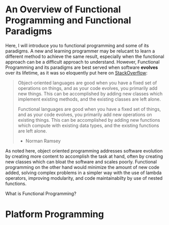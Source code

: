 # An Overview of Functional Programming and Functional Paradigms

Here, I will introduce you to functional programming and some of its paradigms. A new and learning programmer may be relucant to learn a different method to achieve the same result, especially when the functional approach can be a difficult approach to understand. However, Functional Programming and its paradigms are best served when software **evolves** over its lifetime, as it was so eloquently put here on [StackOverflow](https://stackoverflow.com/questions/2078978/functional-programming-vs-object-oriented-programming):

> Object-oriented languages are good when you have a fixed set of operations on things, and as your code evolves, you primarily add new things. This can be accomplished by adding new classes which implement existing methods, and the existing classes are left alone. 
> 
> Functional languages are good when you have a fixed set of things, and as your code evolves, you primarily add new operations on existing things. This can be accomplished by adding new functions which compute with existing data types, and the existing functions are left alone.
> - Norman Ramsey

As noted here, object oriented programming addresses software evolution by creating more content to accomplish the task at hand, often by creating new classes which can bloat the software and scales poorly. Functional programming on the other hand would minimize the amount of new code added, solving complex problems in a simpler way with the use of lambda operators, improving modularity, and code maintainabilty by use of nested functions.

What is Functional Programming?
 

# Platform Programming
